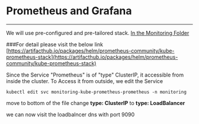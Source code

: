 # Prometheus and Grafana
------------

We will use pre-configured and pre-tailored stack. [In the Monitoring Folder](./Monitoring/)

###For detail please visit the below link
[https://artifacthub.io/packages/helm/prometheus-community/kube-prometheus-stack](https://artifacthub.io/packages/helm/prometheus-community/kube-prometheus-stack)


Since the Service "Prometheus" is of "type" ClusterIP, it accessible from inside the cluster.
To Access it from outside, we edit the Service

```
kubectl edit svc monitoring-kube-prometheus-prometheus -n monitoring
```
move to bottom of the file
change **type: ClusterIP**
to **type: LoadBalancer**

we can now visit the loadbalncer dns with port 9090